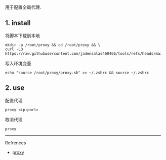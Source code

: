 用于配置全局代理.

## 1. install

将脚本下载到本地

```
mkdir -p /root/proxy && cd /root/proxy && \
curl -LO https://raw.githubusercontent.com/jadensalas469466/tools/refs/heads/main/other/proxy.sh
```

写入环境变量

```
echo "source /root/proxy/proxy.sh" >> ~/.zshrc && source ~/.zshrc
```

## 2. use

配置代理

```
proxy <ip:port>
```

取消代理

```
proxy
```

---

Refrences

- [proxy](https://github.com/jadensalas469466/tools/raw/main/other/proxy.sh)

